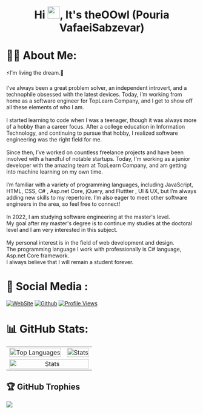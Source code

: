 <h1 align="center">Hi <img src="https://media.giphy.com/media/hvRJCLFzcasrR4ia7z/giphy.gif" width="32">, It's theOOwl (Pouria VafaeiSabzevar)</h1>

# 👨‍💻 About Me:
⚡I’m living the dream.🔭<br><br>I’ve always been a great problem solver, an independent introvert, and a technophile obsessed with the latest devices. Today, I’m working from home as a software engineer for TopLearn Company, and I get to show off all these elements of who I am.<br><br>I started learning to code when I was a teenager, though it was always more of a hobby than a career focus. After a college education in Information Technology, and continuing to pursue that hobby, I realized software engineering was the right field for me.<br><br>Since then, I’ve worked on countless freelance projects and have been involved with a handful of notable startups. Today, I’m working as a junior developer with the amazing team at TopLearn Company, and am getting into machine learning on my own time.<br><br>I’m familiar with a variety of programming languages, including JavaScript, HTML, CSS, C# , Asp.net Core, jQuery, and Fluttter , UI & UX, but I’m always adding new skills to my repertoire. I’m also eager to meet other software engineers in the area, so feel free to connect!<br><br>In 2022, I am studying software engineering at the master's level.<br>My goal after my master's degree is to continue my studies at the doctoral level and I am very interested in this subject.<br><br>My personal interest is in the field of web development and design.<br>The programming language I work with professionally is C# language, Asp.net Core framework.<br>I always believe that I will remain a student forever.


# 💫 Social Media :
[![WebSite](https://img.shields.io/badge/WebSite-162451?style=for-the-badge)](https://pouriavafaei.ir)
[![Github](https://img.shields.io/github/followers/theOOwl?logo=github&style=for-the-badge&color=0891b2&labelColor=1c1917)](https://www.github.com/theOOwl) 
[![Profile Views](https://komarev.com/ghpvc/?username=theOOwl&&style=for-the-badge)](https://github.com/theOOwl) </br>


# 📊 GitHub Stats:

<div align="center">
<table>
<tr>
<td align="center"><a href="https://github.com/theOOwl"><img  style="width:100%" src="https://github-readme-stats.vercel.app/api/top-langs/?username=theOOwl&theme=dracula&include_all_commits=true&count_private=true&layout=compact" alt="Top Languages"></a></td>
 <td align="center"><a href="https://github.com/theOOwl"><img style="width:100%" src="https://github-readme-stats.vercel.app/api?username=theOOwl&theme=dracula&include_all_commits=true&count_private=true" alt="Stats"></a></td>
</tr>
<tr>
  <td align="center" colspan="2"><a href="https://github.com/theOOwl"><img style="width:100%" src="https://github-readme-activity-graph.vercel.app/graph/?username=theOOwl&bg_color=0D1117&color=58A5FE&line=58A5FE&point=FFFFFF" alt="Stats"></a></td>
</tr>
</table>
</div>

## 🏆 GitHub Trophies
![](https://github-profile-trophy.vercel.app/?username=theOOwl&theme=dracula&no-frame=false&no-bg=false&margin-w=4)
<!--
**theOOwl/theOOwl** is a ✨ _special_ ✨ repository because its `README.md` (this file) appears on your GitHub profile.

Here are some ideas to get you started:

- 🔭 I’m currently working on ...
- 🌱 I’m currently learning ...
- 👯 I’m looking to collaborate on ...
- 🤔 I’m looking for help with ...
- 💬 Ask me about ...
- 📫 How to reach me: ...
- 😄 Pronouns: ...
- ⚡ Fun fact: ...
-->
